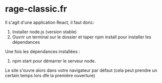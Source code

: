 # rage-classic.fr
Il s'agit d'une application React, il faut donc:
1. Installer node.js (version stable)
2. Ouvrir un terminal sur le dossier et taper npm install pour installer les dépendances

Une fois les dépendances installées : 
1. npm start pour démarrer le serveur node.

Le site s'ouvre alors dans votre navigateur par défaut (cela peut prendre un certain temps lors dfe la première ouverture)